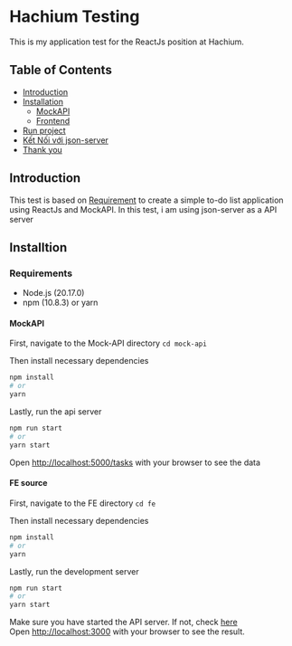 # Hachium Testing
This is my application test for the ReactJs position at Hachium.

## Table of Contents
- [Introduction](#introduction)
- [Installation](#installation)
  - [MockAPI](#mock-api)
  - [Frontend](#fe)
- [Run project](#run-project)
- [Kết Nối với json-server](#kết-nối-với-json-server)
- [Thank you](#thank-you)

## Introduction
This test is based on [Requirement](https://docs.google.com/document/d/1CWuf0ns1v8BawstjuqH5NfT6Jahy8wmxOBXIDTPqMBM/edit) 
to create a simple to-do list application using ReactJs and MockAPI. In this test, i am using json-server as a API server

## Installtion
### Requirements
- Node.js (20.17.0)
- npm (10.8.3) or yarn

#### MockAPI
First, navigate to the Mock-API directory
`
cd mock-api
`

Then install necessary dependencies
```bash
npm install
# or
yarn 
```

Lastly, run the api server
```bash
npm run start
# or
yarn start
```

Open [http://localhost:5000/tasks](http://localhost:5000/tasks) with your browser to see the data 

#### FE source
First, navigate to the FE directory
`
cd fe
`

Then install necessary dependencies
```bash
npm install
# or
yarn 
```

Lastly, run the development server
```bash
npm run start
# or
yarn start
```

Make sure you have started the API server. If not, check [here](#mock-api)
<br/>
Open [http://localhost:3000](http://localhost:3000) with your browser to see the result.
